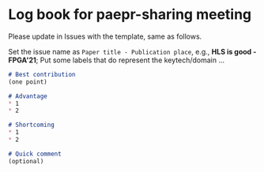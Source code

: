 # Log book for paepr-sharing meeting
Please update in Issues with the template, same as follows.

Set the issue name as `Paper title - Publication place`, e.g., **HLS is good - FPGA'21**; Put some labels that do represent the keytech/domain ...

``` markdown
# Best contribution
(one point)

# Advantage
* 1
* 2

# Shortcoming
* 1
* 2

# Quick comment
(optional)
```
